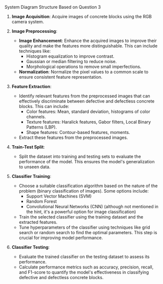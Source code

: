System Diagram Structure Based on Question 3

1. **Image Acquisition**: Acquire images of concrete blocks using the RGB camera system.

2. **Image Preprocessing**:
   - **Image Enhancement**: Enhance the acquired images to improve their quality and make the features more distinguishable. This can include techniques like:
     - Histogram equalization to improve contrast.
     - Gaussian or median filtering to reduce noise.
     - Morphological operations to remove small imperfections.
   - **Normalization**: Normalize the pixel values to a common scale to ensure consistent feature representation.

3. **Feature Extraction**:
   - Identify relevant features from the preprocessed images that can effectively discriminate between defective and defectless concrete blocks. This can include:
     - Color features: Mean, standard deviation, histograms of color channels.
     - Texture features: Haralick features, Gabor filters, Local Binary Patterns (LBP).
     - Shape features: Contour-based features, moments.
   - Extract these features from the preprocessed images.

4. **Train-Test Split**:
   - Split the dataset into training and testing sets to evaluate the performance of the model. This ensures the model's generalization to unseen data.

5. **Classifier Training**:
   - Choose a suitable classification algorithm based on the nature of the problem (binary classification of images). Some options include:
     - Support Vector Machines (SVM)
     - Random Forest
     - Convolutional Neural Networks (CNN) (although not mentioned in the hint, it's a powerful option for image classification)
   - Train the selected classifier using the training dataset and the extracted features.
   - Tune hyperparameters of the classifier using techniques like grid search or random search to find the optimal parameters. This step is crucial for improving model performance.

6. **Classifier Testing**:
   - Evaluate the trained classifier on the testing dataset to assess its performance.
   - Calculate performance metrics such as accuracy, precision, recall, and F1-score to quantify the model's effectiveness in classifying defective and defectless concrete blocks.
